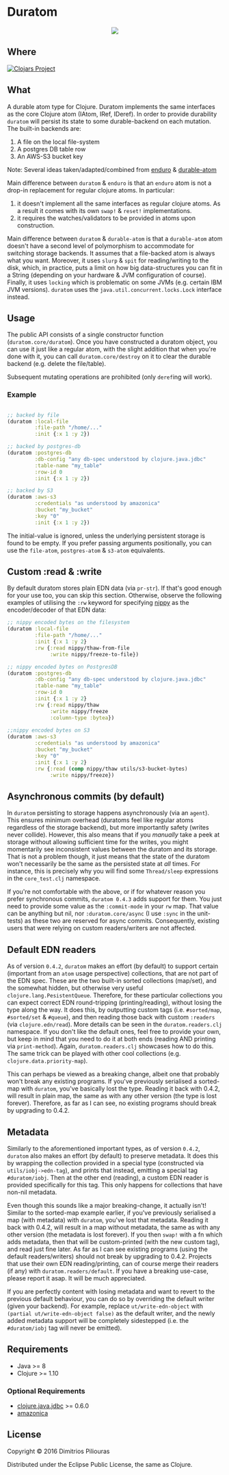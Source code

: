 # Duratom
<p align="center">
  <img src="https://pbs.twimg.com/profile_images/681519713005006848/HgkHYOWb_400x400.png"/>
</p>

## Where

[![Clojars Project](https://clojars.org/duratom/latest-version.svg)](https://clojars.org/duratom)

## What

A durable atom type for Clojure. Duratom implements the same interfaces as the core Clojure atom (IAtom, IRef, IDeref).
In order to provide durability `duratom` will persist its state to some durable-backend on each mutation. The built-in backends are:

 1. A file on the local file-system
 2. A postgres DB table row
 3. An AWS-S3 bucket key

Note: Several ideas taken/adapted/combined from [enduro](https://github.com/alandipert/enduro) & [durable-atom](https://github.com/polygloton/durable-atom)

Main difference between `duratom` & `enduro` is that an `enduro` atom is not a drop-in replacement for regular clojure atoms. In particular:

  1. it doesn't implement all the same interfaces as regular clojure atoms. As a result it comes with its own `swap!` & `reset!` implementations.
  2. it requires the watches/validators to be provided in atoms upon construction.

Main difference between `duratom` & `durable-atom` is that a `durable-atom` atom doesn't have a second level of polymorphism to accommodate for switching storage backends. It assumes that a file-backed atom is always what you want. Moreover, it uses `slurp` & `spit` for reading/writing to the disk, which, in practice, puts a limit on how big data-structures you can fit in a String (depending on your hardware & JVM configuration of course). Finally, it uses `locking` which is problematic on some JVMs (e.g. certain IBM JVM versions). `duratom` uses the `java.util.concurrent.locks.Lock` interface instead.

## Usage

The public API consists of a single constructor function (`duratom.core/duratom`). Once you have constructed a duratom object, you can use it just like a regular atom, with the slight addition that when you're done with it, you can call `duratom.core/destroy` on it to clear the durable backend (e.g. delete the file/table).

Subsequent mutating operations are prohibited (only `deref`ing will work).

### Example

```clj

;; backed by file
(duratom :local-file
         :file-path "/home/..."
         :init {:x 1 :y 2})

;; backed by postgres-db
(duratom :postgres-db
         :db-config "any db-spec understood by clojure.java.jdbc"
         :table-name "my_table"
         :row-id 0
         :init {:x 1 :y 2})

;; backed by S3
(duratom :aws-s3
         :credentials "as understood by amazonica"
         :bucket "my_bucket"
         :key "0"
         :init {:x 1 :y 2})
```

The initial-value <init> is ignored, unless the underlying persistent storage is found to be empty.
If you prefer passing arguments positionally, you can use the `file-atom`, `postgres-atom` & `s3-atom` equivalents.

## Custom :read & :write

By default duratom stores plain EDN data (via `pr-str`). If that's good enough for your use too, you can skip this section. Otherwise, observe the following examples of utilising the `:rw` keyword for specifying [nippy](https://github.com/ptaoussanis/nippy) as the encoder/decoder of that EDN data:

```clj
;; nippy encoded bytes on the filesystem 
(duratom :local-file
         :file-path "/home/..."
         :init {:x 1 :y 2}
         :rw {:read nippy/thaw-from-file
              :write nippy/freeze-to-file})

;; nippy encoded bytes on PostgresDB
(duratom :postgres-db
         :db-config "any db-spec understood by clojure.java.jdbc"
         :table-name "my_table"
         :row-id 0
         :init {:x 1 :y 2}
         :rw {:read nippy/thaw
              :write nippy/freeze
              :column-type :bytea})
          
;;nippy encoded bytes on S3 
(duratom :aws-s3
         :credentials "as understood by amazonica"
         :bucket "my_bucket"
         :key "0"
         :init {:x 1 :y 2}
         :rw {:read (comp nippy/thaw utils/s3-bucket-bytes)
              :write nippy/freeze})          

```

## Asynchronous commits (by default)
In `duratom` persisting to storage happens asynchronously (via an `agent`). This ensures minimum overhead  (duratoms feel like regular atoms regardless of the storage backend), but more importantly safety (writes never collide). However, this also means that if you *manually* take a peek at storage without allowing sufficient time for the writes, you might momentarily see inconsistent values between the duratom and its storage. That is not a problem though, it just means that the state of the duratom won't necessarily be the same as the persisted state at *all* times. For instance, this is precisely why you will find some `Thread/sleep` expressions in the `core_test.clj` namespace. 

If you're not comfortable with the above, or if for whatever reason you prefer synchronous commits, `duratom 0.4.3` adds support for them. You just need to provide some value as the `:commit-mode` in your `rw` map. That value can be anything but nil, nor `:duratom.core/async` (I use `:sync` in the unit-tests) as these two are reserved for async commits. Consequently, existing users that were relying on custom readers/writers are not affected.  
   


## Default EDN readers
As of version `0.4.2`, `duratom` makes an effort (by default) to support certain (important from an `atom` usage perspective) collections, that are not part of the EDN spec. These are the two built-in sorted collections (map/set), and the somewhat hidden, but otherwise very useful `clojure.lang.PesistentQueue`. Therefore, for these particular collections you can expect correct EDN round-tripping (printing/reading), without losing the type along the way. It does this, by outputting custom tags (i.e. `#sorted/map`, `#sorted/set` \& `#queue`), and then reading those back with custom `:readers` (via `clojure.edn/read`). More details can be seen in the `duratom.readers.clj` namespace. If you don't like the default ones, feel free to provide your own, but keep in mind that you need to do it at both ends (reading AND printing via `print-method`). Again, `duratom.readers.clj` showcases how to do this. The same trick can be played with other cool collections (e.g. `clojure.data.priority-map`).

This can perhaps be viewed as a breaking change, albeit one that probably won't break any existing programs. If you've previously serialised a sorted-map with `duratom`, you've basically lost the type. Reading it back with 0.4.2, will result in plain map, the same as with any other version (the type is lost forever). Therefore, as far as I can see, no existing programs should break by upgrading to 0.4.2.

## Metadata
Similarly to the aforementioned important types, as of version `0.4.2`, `duratom` also makes an effort (by default) to preserve metadata. It does this by wrapping the collection provided in a special type (constructed via `utils/iobj->edn-tag`), and prints that instead, emitting a special tag `#duratom/iobj`. Then at the other end (reading), a custom EDN reader is provided specifically for this tag. This only happens for collections that have non-nil metadata.

Even though this sounds like a major breaking-change, it actually isn't! Similar to the sorted-map example earlier, if you've previously serialised a map (with metadata) with `duratom`, you've lost that metadata. Reading it back with 0.4.2, will result in a  map without metadata, the same as with any other version (the metadata is lost forever). If you then `swap!` with a fn which adds metadata, then that will be custom-printed (with the new custom tag), and read just fine later. As far as I can see existing programs (using the default readers/writers) should not break by upgrading to 0.4.2. Projects that use their own EDN reading/printing, can of course merge their readers (if any) with `duratom.readers/default`. If you have a breaking use-case, please report it asap. It will be much appreciated.  

If you are perfectly content with losing metadata and want to revert to the previous default behaviour, you can do so by overriding the default writer (given your backend). For example, replace `ut/write-edn-object` with `(partial ut/write-edn-object false)` as the default writer, and the newly added metadata support will be completely sidestepped (i.e. the `#duratom/iobj` tag will never be emitted).

## Requirements

- Java >= 8
- Clojure >= 1.10

### Optional Requirements

- [clojure.java.jdbc](https://github.com/clojure/java.jdbc) >= 0.6.0
- [amazonica](https://github.com/mcohen01/amazonica)

## License

Copyright © 2016 Dimitrios Piliouras

Distributed under the Eclipse Public License, the same as Clojure.
